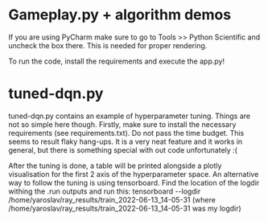# Gameplay.py + algorithm demos

If you are using PyCharm make sure to go to Tools >> Python Scientific and uncheck the box there. 
This is needed for proper rendering.

To run the code, install the requirements and execute the app.py!

# tuned-dqn.py

tuned-dqn.py contains an example of hyperparameter tuning. Things are not so simple here though. 
Firstly, make sure to install the necessary requirements (see requirements.txt). Do not pass the time budget.
This seems to result flaky hang-ups. It is a very neat feature and it works in general, but there is something
special with out code unfortunately :(

After the tuning is done, a table will be printed alongside a plotly visualisation for the first 2 axis of 
the hyperparameter space. An alternative way to follow the tuning is using tensorboard.
Find the location of the logdir withing the .run outputs and run this: 
tensorboard --logdir /home/yaroslav/ray_results/train_2022-06-13_14-05-31 
(where /home/yaroslav/ray_results/train_2022-06-13_14-05-31 was my logdir)